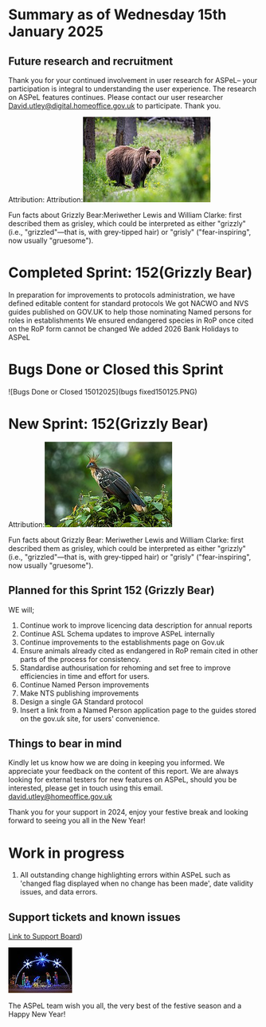 # Summary as of Wednesday 15th January 2025



## Future research and recruitment 

Thank you for your continued involvement in user research for ASPeL– your participation is integral to understanding the user experience. The research on ASPeL features continues. Please contact our user researcher David.utley@digital.homeoffice.gov.uk to participate. Thank you.  
 










Attribution:
Attribution:![Dwayne Reilander, CC BY-SA 4.0 <https://creativecommons.org/licenses/by-sa/4.0>, via Wikimedia Commons](graphs/256px-grizzly_bear.jpg)






Fun facts about Grizzly Bear:Meriwether Lewis and William Clarke: first described them as grisley, which could be interpreted as either "grizzly" (i.e., "grizzled"—that is, with grey-tipped hair) or "grisly" ("fear-inspiring", now usually "gruesome").





# Completed Sprint: 152(Grizzly Bear)

In preparation for improvements to protocols administration, we have defined editable content for standard protocols
We got NACWO and NVS guides published on GOV.UK to help those nominating Named persons for roles in establishments
We ensured endangered species in RoP once cited on the RoP form cannot be changed
We added 2026 Bank Holidays to ASPeL




   


   

# Bugs Done or Closed this Sprint
![Bugs Done or Closed 15012025](bugs fixed150125.PNG)









# New Sprint: 152(Grizzly Bear)








Attribution:![Francesco Veronesi from Italy, CC BY-SA 2.0 <https://creativecommons.org/licenses/by-sa/2.0>, via Wikimedia Commons](graphs/Hoatzin_160125.jpg)





 
Fun facts about Grizzly Bear: Meriwether Lewis and William Clarke: first described them as grisley, which could be interpreted as either "grizzly" (i.e., "grizzled"—that is, with grey-tipped hair) or "grisly" ("fear-inspiring", now usually "gruesome"). 





## Planned for this Sprint 152 (Grizzly Bear)
WE will;
1) Continue work to improve licencing data description for annual reports
2) Continue ASL Schema updates to improve ASPeL internally
3) Continue improvements to the establishments page on Gov.uk 
4) Ensure animals already cited as endangered in RoP remain cited in other parts of the process for consistency.
5) Standardise authourisation for rehoming and set free to improve efficiencies in time and effort for users.
6) Continue Named Person improvements 
7) Make NTS publishing improvements
8) Design a single GA Standard protocol
9) Insert a link from a Named Person application page to the guides stored on the gov.uk site, for users' convenience.




   


   

## Things to bear in mind
Kindly let us know how we are doing in keeping you informed. We appreciate your feedback on the content of this report. 
We are always looking for external testers for new features on ASPeL, should you be interested, please get in touch using this email. david.utley@homeoffice.gov.uk

Thank you for your support in 2024, enjoy your festive break and looking forward to seeing you all in the New Year!

# Work in progress
1) All outstanding change highlighting errors within ASPeL such as 'changed flag displayed when no change has been made', date validity issues, and data errors. 
  

   
 
   
## Support tickets and known issues
[Link to Support Board](https://collaboration.homeoffice.gov.uk/jira/secure/RapidBoard.jspa?rapidView=1717))



![Compliments of the season](graphs/128px-NativityChristmasLights.jpg)

  

The ASPeL team wish you all, the very best of the festive season and a Happy New Year!

